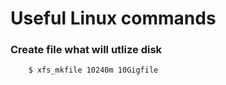 # Useful Linux commands

### Create file what will utlize disk
```
    $ xfs_mkfile 10240m 10Gigfile
```
